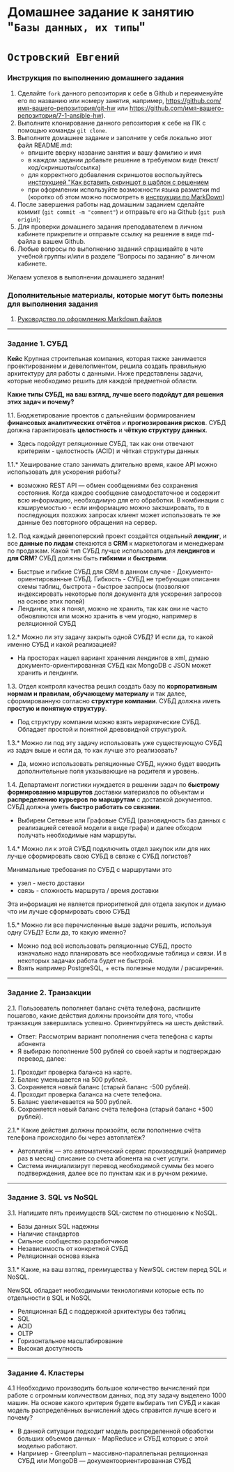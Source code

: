 # Домашнее задание к занятию "`Базы данных, их типы`"
# `Островский Евгений`


### Инструкция по выполнению домашнего задания

   1. Сделайте `fork` данного репозитория к себе в Github и переименуйте его по названию или номеру занятия, например, https://github.com/имя-вашего-репозитория/git-hw или  https://github.com/имя-вашего-репозитория/7-1-ansible-hw).
   2. Выполните клонирование данного репозитория к себе на ПК с помощью команды `git clone`.
   3. Выполните домашнее задание и заполните у себя локально этот файл README.md:
      - впишите вверху название занятия и вашу фамилию и имя
      - в каждом задании добавьте решение в требуемом виде (текст/код/скриншоты/ссылка)
      - для корректного добавления скриншотов воспользуйтесь [инструкцией "Как вставить скриншот в шаблон с решением](https://github.com/netology-code/sys-pattern-homework/blob/main/screen-instruction.md)
      - при оформлении используйте возможности языка разметки md (коротко об этом можно посмотреть в [инструкции  по MarkDown](https://github.com/netology-code/sys-pattern-homework/blob/main/md-instruction.md))
   4. После завершения работы над домашним заданием сделайте коммит (`git commit -m "comment"`) и отправьте его на Github (`git push origin`);
   5. Для проверки домашнего задания преподавателем в личном кабинете прикрепите и отправьте ссылку на решение в виде md-файла в вашем Github.
   6. Любые вопросы по выполнению заданий спрашивайте в чате учебной группы и/или в разделе “Вопросы по заданию” в личном кабинете.
   
Желаем успехов в выполнении домашнего задания!
   
### Дополнительные материалы, которые могут быть полезны для выполнения задания

1. [Руководство по оформлению Markdown файлов](https://gist.github.com/Jekins/2bf2d0638163f1294637#Code)

---

### Задание 1. СУБД

**Кейс**
Крупная строительная компания, которая также занимается проектированием и девелопментом, решила создать правильную архитектуру для работы с данными. Ниже представлены задачи, которые необходимо решить для каждой предметной области.

**Какие типы СУБД, на ваш взгляд, лучше всего подойдут для решения этих задач и почему?**

1.1. Бюджетирование проектов с дальнейшим формированием **финансовых аналитических отчётов** и **прогнозирования рисков**. СУБД должна гарантировать **целостность** и **чёткую структуру данных**.

- Здесь подойдут реляционные СУБД, так как они отвечают критериям - целостность (ACID) и чёткая структуры данных

1.1.* Хеширование стало занимать длительно время, какое API можно использовать для ускорения работы?

- возможно REST API — обмен сообщениями без сохранения состояния. Когда каждое сообщение самодостаточное и содержит всю информацию, необходимую для его обработки. В комбинации с кэшируемостью - если информацию можно закэшировать, то в последующих похожих запросах клиент может использовать те же данные без повторного обращения на сервер.

1.2. Под каждый девелоперский проект создаётся отдельный **лендинг**, и все **данные по лидам** стекаются в **CRM** к маркетологам и менеджерам по продажам. Какой тип СУБД лучше использовать для **лендингов и для CRM**? СУБД должны быть **гибкими** и **быстрыми**.

- Быстрые и гибкие СУБД для CRM в данном случае - Документо-ориентированные СУБД. Гибкость - СУБД не требующая описания схемы таблиц, быстрота - быстрое заспросы (позволяют индексировать некоторые поля документа для ускорения запросов на основе этих полей)
- Лендинги, как я понял, можно не хранить, так как они не часто обновляются или можно хранить в чем угодно, например в реляционной СУБД

1.2.* Можно ли эту задачу закрыть одной СУБД? И если да, то какой именно СУБД и какой реализацией?

- На просторах нашел вариант хранения лендингов в xml, думаю документо-ориентированная СУБД как MongoDB c JSON может хранить и лендинги.

1.3. Отдел контроля качества решил создать базу по **корпоративным нормам и правилам, обучающему материалу** и так далее, сформированную согласно **структуре компании**. СУБД должна иметь **простую и понятную структуру**.

- Под структуру компании можно взять иерархические СУБД. Обладает простой и понятной древовидной структурой.

1.3.* Можно ли под эту задачу использовать уже существующую СУБД из задач выше и если да, то как лучше это реализовать?

- Да, можно использовать реляционные СУБД, нужно будет вводить дополнительные поля указывающие на родителя и уровень.

1.4. Департамент логистики нуждается в решении задач по **быстрому формированию маршрутов** доставки материалов по объектам и **распределению курьеров по маршрутам** с доставкой документов. СУБД должна уметь **быстро работать со связями**.

- Выбирем Сетевые или Графовые СУБД (разновидность баз данных с реализацией сетевой модели в виде графа) и далее обходом получать необходимые нам маршруты.

1.4.* Можно ли к этой СУБД подключить отдел закупок или для них лучше сформировать свою СУБД в связке с СУБД логистов?

Минимальные требования по СУБД с маршрутами это
- узел - место доставки
- связь - сложность маршрута / время доставки

Эта информация не является приоритетной для отдела закупок и думаю что им лучше сформировать свою СУБД

1.5.* Можно ли все перечисленные выше задачи решить, используя одну СУБД? Если да, то какую именно?

- Можно под всё использовать реляционные СУБД, просто изначально надо планировать все необходимые таблица и связи. И в некоторых задачах работа будет не быстрой.
- Взять например PostgreSQL, + есть полезные модули / расширения.

---

### Задание 2. Транзакции

2.1. Пользователь пополняет баланс счёта телефона, распишите пошагово, какие действия должны произойти для того, чтобы транзакция завершилась успешно. Ориентируйтесь на шесть действий.

- Ответ: Рассмотрим вариант пополнения счета телефона с карты абонента
- Я выбираю пополнение 500 рублей со своей карты и подтверждаю перевод, далее:
1) Проходит проверка баланса на карте.
2) Баланс уменьшается на 500 рублей.
3) Сохраняется новый баланс (старый баланс -500 рублей).
4) Проходит проверка баланса на счете телефона.
5) Баланс увеличевается на 500 рублей.
6) Сохраняется новый баланс счёта телефона (старый баланс +500 рублей).

2.1.* Какие действия должны произойти, если пополнение счёта телефона происходило бы через автоплатёж?

- Автоплатёж — это автоматический сервис производящий (например раз в месяц) списание со счета абонента на счет услуги.
- Система инициализирут перевод необходимой суммы без моего подтверждения, далее все по пунктам как и в ручном режиме.

---

### Задание 3. SQL vs NoSQL

3.1. Напишите пять преимуществ SQL-систем по отношению к NoSQL.

- Базы данных SQL надежны
- Наличие стандартов
- Сильное сообщество разработчиков
- Независимость от конкретной СУБД
- Реляционная основа языка

3.1.* Какие, на ваш взгляд, преимущества у NewSQL систем перед SQL и NoSQL.

NewSQL обладает необходимыми технологиями которые есть по отдельности в SQL и NoSQL
- Реляционная БД с поддержкой архитектуры без таблиц
- SQL
- ACID
- OLTP
- Горизонтальное масштабирование
- Высокая доступность

---

### Задание 4. Кластеры

4.1 Необходимо производить большое количество вычислений при работе с огромным количеством данных, под эту задачу выделено 1000 машин. На основе какого критерия будете выбирать тип СУБД и какая модель распределённых вычислений здесь справится лучше всего и почему?

- В данной ситуации подходит модель распределенной обработки больших объемов данных - MapReduce и СУБД которые с этой моделью работают.
- Например - Greenplum – массивно-параллельная реляционная СУБД или MongoDB — документоориентированная СУБД


